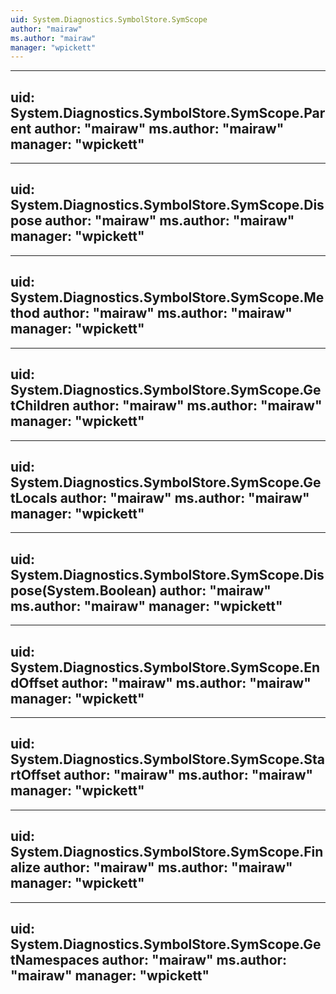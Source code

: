 ```yaml
---
uid: System.Diagnostics.SymbolStore.SymScope
author: "mairaw"
ms.author: "mairaw"
manager: "wpickett"
---
```


---
uid: System.Diagnostics.SymbolStore.SymScope.Parent
author: "mairaw"
ms.author: "mairaw"
manager: "wpickett"
---

---
uid: System.Diagnostics.SymbolStore.SymScope.Dispose
author: "mairaw"
ms.author: "mairaw"
manager: "wpickett"
---

---
uid: System.Diagnostics.SymbolStore.SymScope.Method
author: "mairaw"
ms.author: "mairaw"
manager: "wpickett"
---

---
uid: System.Diagnostics.SymbolStore.SymScope.GetChildren
author: "mairaw"
ms.author: "mairaw"
manager: "wpickett"
---

---
uid: System.Diagnostics.SymbolStore.SymScope.GetLocals
author: "mairaw"
ms.author: "mairaw"
manager: "wpickett"
---

---
uid: System.Diagnostics.SymbolStore.SymScope.Dispose(System.Boolean)
author: "mairaw"
ms.author: "mairaw"
manager: "wpickett"
---

---
uid: System.Diagnostics.SymbolStore.SymScope.EndOffset
author: "mairaw"
ms.author: "mairaw"
manager: "wpickett"
---

---
uid: System.Diagnostics.SymbolStore.SymScope.StartOffset
author: "mairaw"
ms.author: "mairaw"
manager: "wpickett"
---

---
uid: System.Diagnostics.SymbolStore.SymScope.Finalize
author: "mairaw"
ms.author: "mairaw"
manager: "wpickett"
---

---
uid: System.Diagnostics.SymbolStore.SymScope.GetNamespaces
author: "mairaw"
ms.author: "mairaw"
manager: "wpickett"
---
